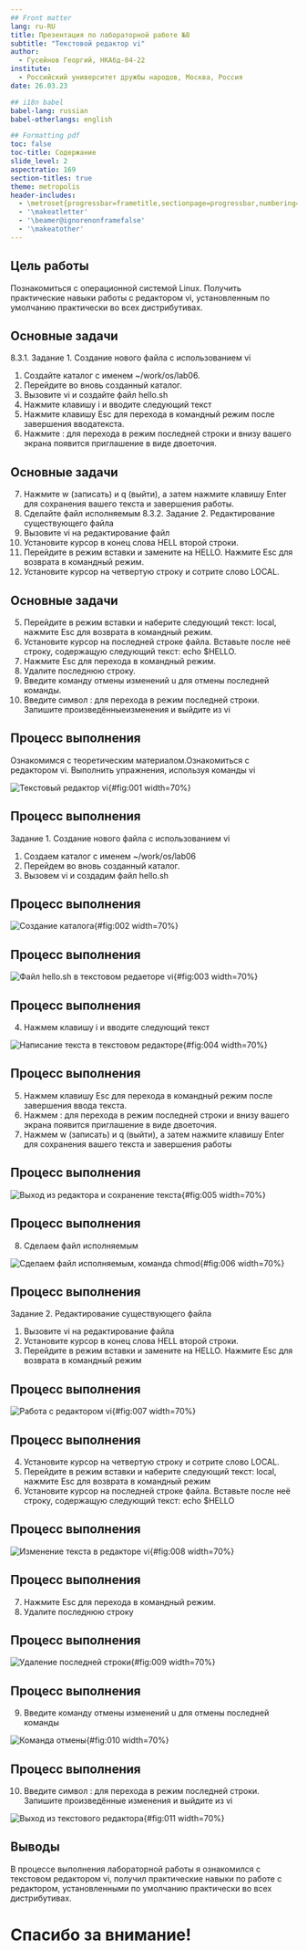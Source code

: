 ```yaml
---
## Front matter
lang: ru-RU
title: Презентация по лабораторной работе №8
subtitle: "Текстовой редактор vi"
author:
  - Гусейнов Георгий, НКАбд-04-22
institute:
  - Российский университет дружбы народов, Москва, Россия
date: 26.03.23

## i18n babel
babel-lang: russian
babel-otherlangs: english

## Formatting pdf
toc: false
toc-title: Содержание
slide_level: 2
aspectratio: 169
section-titles: true
theme: metropolis
header-includes:
  - \metroset{progressbar=frametitle,sectionpage=progressbar,numbering=fraction}
  - '\makeatletter'
  - '\beamer@ignorenonframefalse'
  - '\makeatother'
---
```


## Цель работы

Познакомиться с операционной системой Linux. Получить практические навыки работы с редактором vi, установленным по умолчанию практически во всех дистрибутивах.

## Основные задачи

8.3.1. Задание 1. Создание нового файла с использованием vi

1. Создайте каталог с именем ~/work/os/lab06.
2. Перейдите во вновь созданный каталог.
3. Вызовите vi и создайте файл hello.sh
4. Нажмите клавишу i и вводите следующий текст
5. Нажмите клавишу Esc для перехода в командный режим после завершения вводатекста.
6. Нажмите : для перехода в режим последней строки и внизу вашего экрана появится приглашение в виде двоеточия.

## Основные задачи

7. Нажмите w (записать) и q (выйти), а затем нажмите клавишу Enter для сохранения вашего текста и завершения работы.
8. Сделайте файл исполняемым
   8.3.2. Задание 2. Редактирование существующего файла
9. Вызовите vi на редактирование файл
10. Установите курсор в конец слова HELL второй строки.
11. Перейдите в режим вставки и замените на HELLO. Нажмите Esc для возврата в командный режим.
12. Установите курсор на четвертую строку и сотрите слово LOCAL.

## Основные задачи

5. Перейдите в режим вставки и наберите следующий текст: local, нажмите Esc для возврата в командный режим.
6. Установите курсор на последней строке файла. Вставьте после неё строку, содержащую следующий текст: echo $HELLO.
7. Нажмите Esc для перехода в командный режим.
8. Удалите последнюю строку.
9. Введите команду отмены изменений u для отмены последней команды.
10. Введите символ : для перехода в режим последней строки. Запишите произведённыеизменения и выйдите из vi

## Процесс выполнения

Ознакомимся с теоретическим материалом.Ознакомиться с редактором vi. Выполнить упражнения, используя команды vi

![Текстовый редактор vi](image/1.png){#fig:001 width=70%}

## Процесс выполнения

Задание 1. Создание нового файла с использованием vi

1. Создаем каталог с именем ~/work/os/lab06
2. Перейдем во вновь созданный каталог.
3. Вызовем vi и создадим файл hello.sh

## Процесс выполнения

![Создание каталога](image/2.png){#fig:002 width=70%}

## Процесс выполнения

![Файл hello.sh в текстовом редаеторе vi](image/3.png){#fig:003 width=70%}

## Процесс выполнения

4. Нажмем клавишу i и вводите следующий текст

![Написание текста в текстовом редакторе](image/4.png){#fig:004 width=70%}

## Процесс выполнения

5. Нажмем клавишу Esc для перехода в командный режим после завершения ввода текста.
6. Нажмем : для перехода в режим последней строки и внизу вашего экрана появится приглашение в виде двоеточия.
7. Нажмем w (записать) и q (выйти), а затем нажмите клавишу Enter для сохранения вашего текста и завершения работы

## Процесс выполнения

![Выход из редактора и сохранение текста](image/5.png){#fig:005 width=70%}

## Процесс выполнения

8. Сделаем файл исполняемым

![Сделаем файл исполняемым, команда chmod](image/6.png){#fig:006 width=70%}

## Процесс выполнения

Задание 2. Редактирование существующего файла

1. Вызовите vi на редактирование файла
2. Установите курсор в конец слова HELL второй строки.
3. Перейдите в режим вставки и замените на HELLO. Нажмите Esc для возврата в командный режим

## Процесс выполнения

![Работа с редактором vi](image/7.png){#fig:007 width=70%}

## Процесс выполнения

4. Установите курсор на четвертую строку и сотрите слово LOCAL.
5. Перейдите в режим вставки и наберите следующий текст: local, нажмите Esc для возврата в командный режим
6. Установите курсор на последней строке файла. Вставьте после неё строку, содержащую
   следующий текст: echo $HELLO

## Процесс выполнения

![Изменение текста в редакторе vi](image/8.png){#fig:008 width=70%}

## Процесс выполнения

7. Нажмите Esc для перехода в командный режим.
8. Удалите последнюю строку

## Процесс выполнения

![Удаление последней строки](image/9.png){#fig:009 width=70%}

## Процесс выполнения

9. Введите команду отмены изменений u для отмены последней команды

![Команда отмены](image/10.png){#fig:010 width=70%}

## Процесс выполнения

10. Введите символ : для перехода в режим последней строки. Запишите произведённые изменения и выйдите из vi

![Выход из текстового редактора](image/11.png){#fig:011 width=70%}

## Выводы

В процессе выполнения лабораторной работы я ознакомился с текстовом редактором vi, получил практические навыки по работе с редактором, установленными по умолчанию практически во всех дистрибутивах.

# Спасибо за внимание!
